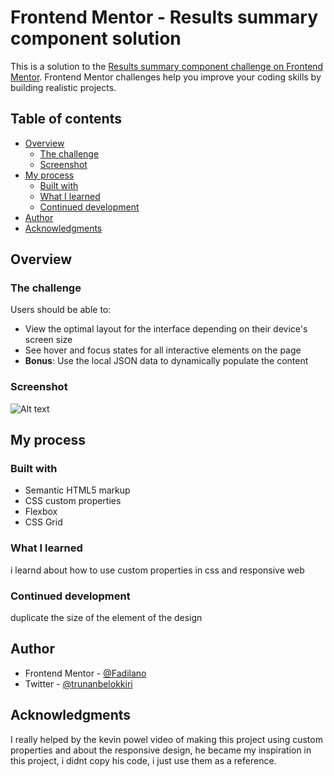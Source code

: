 # Frontend Mentor - Results summary component solution

This is a solution to the [Results summary component challenge on Frontend Mentor](https://www.frontendmentor.io/challenges/results-summary-component-CE_K6s0maV). Frontend Mentor challenges help you improve your coding skills by building realistic projects. 

## Table of contents

- [Overview](#overview)
  - [The challenge](#the-challenge)
  - [Screenshot](#screenshot)
- [My process](#my-process)
  - [Built with](#built-with)
  - [What I learned](#what-i-learned)
  - [Continued development](#continued-development)
- [Author](#author)
- [Acknowledgments](#acknowledgments)


## Overview

### The challenge

Users should be able to:

- View the optimal layout for the interface depending on their device's screen size
- See hover and focus states for all interactive elements on the page
- **Bonus**: Use the local JSON data to dynamically populate the content

### Screenshot


![Alt text](/assets/images/screenshots.png "tampilan")



## My process

### Built with

- Semantic HTML5 markup
- CSS custom properties
- Flexbox
- CSS Grid


### What I learned

i learnd about how to use custom properties in css and responsive web


### Continued development

duplicate the size of the element of the design  


## Author

- Frontend Mentor - [@Fadilano](https://www.frontendmentor.io/profile/Fadilano)
- Twitter - [@trunanbelokkiri](https://www.twitter.com/trunanbelokkiri)


## Acknowledgments

I really helped by the kevin powel video of making this project using custom properties and about the responsive design, he became my inspiration in this project, i didnt copy his code, i just use them as a reference.

